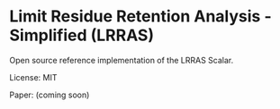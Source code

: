 # Limit Residue Retention Analysis - Simplified (LRRAS)

Open source reference implementation of the LRRAS Scalar.

License: MIT

Paper: (coming soon)
